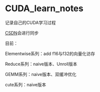 # CUDA_learn_notes

记录自己的CUDA学习过程

[CSDN](https://blog.csdn.net/qq_71640350/category_12936188.html)会进行同步

目前：

Elementwise系列：add f16与f32的向量化访存

Reduce系列：naive版本、Unroll版本

GEMM系列：naive版本、双缓冲优化

cute系列：naive版本


